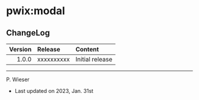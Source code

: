 # pwix:modal

## ChangeLog

| Version | Release    | Content |
| ---:    | :---       | :---    |
| 1.0.0   | xxxxxxxxxx | Initial release |

---
P. Wieser
- Last updated on 2023, Jan. 31st
